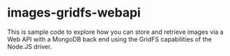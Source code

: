# images-gridfs-webapi
This is sample code to explore how you can store and retrieve images via a Web API with a MongoDB back end using the GridFS capabilities of the Node.JS driver.
